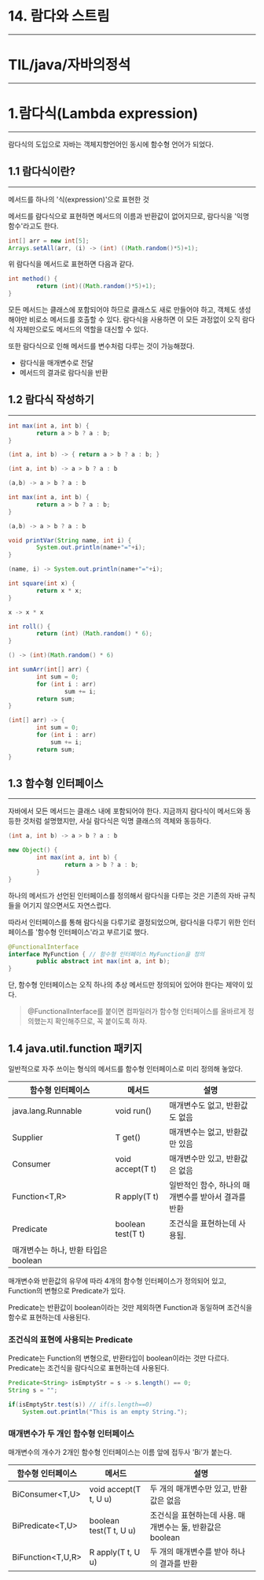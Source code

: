 # 14. 람다와 스트림

---

# TIL/java/자바의정석

---

# 1.람다식(Lambda expression)

---

람다식의 도입으로 자바는 객체지향언어인 동시에 함수형 언어가 되었다.

## 1.1 람다식이란?

---

메서드를 하나의 '식(expression)'으로 표현한 것

메서드를 람다식으로 표현하면 메서드의 이름과 반환값이 없어지므로, 람다식을 '익명 함수'라고도 한다.

```java
int[] arr = new int[5];
Arrays.setAll(arr, (i) -> (int) ((Math.random()*5)+1);
```

위 람다식을 메서드로 표현하면 다음과 같다.

```java
int method() {
		return (int)((Math.random()*5)+1);
}
```

모든 메서드는 클래스에 포함되어야 하므로 클래스도 새로 만들어야 하고, 객체도 생성해야만 비로소 메서드를 호출할 수 있다. 람다식을 사용하면 이 모든 과정없이 오직 람다식 자체만으로도 메서드의 역할을 대신할 수 있다.

또한 람다식으로 인해 메서드를 변수처럼 다루는 것이 가능해졌다.

- 람다식을 매개변수로 전달
- 메서드의 결과로 람다식을 반환

## 1.2 람다식 작성하기

---

```java
int max(int a, int b) {
		return a > b ? a : b;
}

(int a, int b) -> { return a > b ? a : b; }

(int a, int b) -> a > b ? a : b

(a,b) -> a > b ? a : b
```

```java
int max(int a, int b) {
		return a > b ? a : b;
}

(a,b) -> a > b ? a : b

void printVar(String name, int i) {
		System.out.println(name+"="+i);
}

(name, i) -> System.out.println(name+"="+i);

int square(int x) {
		return x * x;
}

x -> x * x

int roll() {
		return (int) (Math.random() * 6);
}

() -> (int)(Math.random() * 6)

int sumArr(int[] arr) {
		int sum = 0;
		for (int i : arr)
				sum += i;
		return sum;
}

(int[] arr) -> {
		int sum = 0;	
		for (int i : arr)
			sum += i;
		return sum;
}
```

## 1.3 함수형 인터페이스

---

자바에서 모든 메서드는 클래스 내에 포함되어야 한다. 지금까지 람다식이 메서드와 동등한 것처럼 설명했지만, 사실 람다식은 익명 클래스의 객체와 동등하다.

```java
(int a, int b) -> a > b ? a : b

new Object() {
		int max(int a, int b) {
				return a > b ? a : b;
		}
}
```

하나의 메서드가 선언된 인터페이스를 정의해서 람다식을 다루는 것은 기존의 자바 규칙들을 어기지 않으면서도 자연스럽다.

따라서 인터페이스를 통해 람다식을 다루기로 결정되었으며, 람다식을 다루기 위한 인터페이스를 '함수형 인터페이스'라고 부르기로 했다.

```java
@FunctionalInterface
interface MyFunction { // 함수형 인터페이스 MyFunction을 정의
		public abstract int max(int a, int b);
}
```

단, 함수형 인터페이스는 오직 하나의 추상 메서드만 정의되어 있어야 한다는 제약이 있다.

> @FunctionalInterface를 붙이면 컴파일러가 함수형 인터페이스를 올바르게 정의했는지 확인해주므로, 꼭 붙이도록 하자.
> 

## 1.4 java.util.function 패키지

일반적으로 자주 쓰이는 형식의 메서드를 함수형 인터페이스로 미리 정의해 놓았다.

| 함수형 인터페이스 | 메서드 | 설명 |
| --- | --- | --- |
| java.lang.Runnable | void run() | 매개변수도 없고, 반환값도 없음 |
| Supplier<T> | T get() | 매개변수는 없고, 반환값만 있음 |
| Consumer<T> | void accept(T t) | 매개변수만 있고, 반환값은 없음 |
| Function<T,R> | R apply(T t) | 일반적인 함수, 하나의 매개변수를 받아서 결과를 반환 |
| Predicate<T> | boolean test(T t) | 조건식을 표현하는데 사용됨.
매개변수는 하나, 반환 타입은 boolean |

매개변수와 반환값의 유무에 따라 4개의 함수형 인터페이스가 정의되어 있고, Function의 변형으로 Predicate가 있다.

Predicate는 반환값이 boolean이라는 것만 제외하면 Function과 동일하며 조건식을 함수로 표현하는데 사용된다.

### 조건식의 표현에 사용되는 Predicate

Predicate는 Function의 변형으로, 반환타입이 boolean이라는 것만 다르다. Predicate는 조건식을 람다식으로 표현하는데 사용된다.

```java
Predicate<String> isEmptyStr = s -> s.length() == 0;
String s = "";

if(isEmptyStr.test(s)) // if(s.length==0)
	System.out.println("This is an empty String.");
```

### 매개변수가 두 개인 함수형 인터페이스

매개변수의 개수가 2개인 함수형 인터페이스는 이름 앞에 접두사 'Bi'가 붙는다.

| 함수형 인터페이스 | 메서드 | 설명 |
| --- | --- | --- |
| BiConsumer<T,U> | void accept(T t, U u) | 두 개의 매개변수만 있고, 반환값은 없음 |
| BiPredicate<T,U> | boolean test(T t, U u) | 조건식을 표현하는데 사용. 매개변수는 둘, 반환값은 boolean |
| BiFunction<T,U,R> | R apply(T t, U u) | 두 개의 매개변수를 받아 하나의 결과를 반환 |
